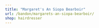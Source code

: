 ```yaml
---
title: "Margaret's An Siopa Bearboir"
url: /bandon/margarets-an-siopa-bearboir/
shop: hairdresser
---
```

